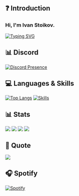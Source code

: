 ## ❓ Introduction

### Hi, I'm Ivan Stoikov.

[![Typing SVG](https://readme-typing-svg.herokuapp.com?duration=7000&lines=FiveM+Developer)](https://github.com/IvanStoikov07)

## 📊 Discord
[![Discord Presence](https://lanyard.cnrad.dev/api/839514396573433948)](https://discord.com/users/839514396573433948)
## 💻 Languages & Skills
[![Top Langs](https://github-readme-stats.vercel.app/api/top-langs/?username=IvanStoikov07&layout=compact)](https://github.com/IvanStoikov07)
[![Skills](https://skillicons.dev/icons?i=html,css,js,ts,php,nodejs,mongodb,mysql,md,git,jquery,nginx,vscode&theme=dark)](https://github.com/IvanStoikov07)

## 📊 Stats

[![](https://img.shields.io/github/followers/awayfromkane?style=for-the-badge)](https://github.com/IvanStoikov07)
[![](https://komarev.com/ghpvc/?username=awayfromkane&color=blue&style=for-the-badge)](https://github.com/IvanStoikov07)
[![](https://img.shields.io/youtube/channel/subscribers/UCaE1me_eiSmYH_A7HHJraVA?style=for-the-badge)](https://github.com/IvanStoikov07)
[![](https://img.shields.io/youtube/channel/views/UCaE1me_eiSmYH_A7HHJraVA?style=for-the-badge)](https://github.com/IvanStoikov07)

## 📃 Quote

<p align="left">
  <img src="https://quotes-github-readme.vercel.app/api?type=horizontal&theme=light)]"  
</p>

## 🎧 Spotify
[![Spotify](https://spotify-github-profile.vercel.app/api/view?uid=31am2lthekdqoa4m4yzlzztr75yu&cover_image=true&theme=novatorem)](https://github.com/IvanStoikov07)

